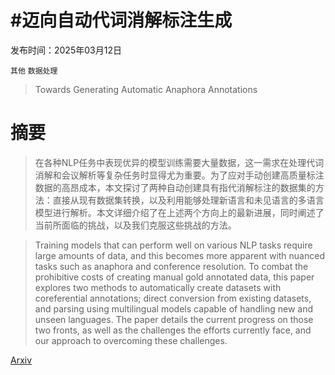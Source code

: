 # #迈向自动代词消解标注生成

发布时间：2025年03月12日

`其他` `数据处理`

> Towards Generating Automatic Anaphora Annotations

# 摘要

> 在各种NLP任务中表现优异的模型训练需要大量数据，这一需求在处理代词消解和会议解析等复杂任务时显得尤为重要。为了应对手动创建高质量标注数据的高昂成本，本文探讨了两种自动创建具有指代消解标注的数据集的方法：直接从现有数据集转换，以及利用能够处理新语言和未见语言的多语言模型进行解析。本文详细介绍了在上述两个方向上的最新进展，同时阐述了当前所面临的挑战，以及我们克服这些挑战的方法。

> Training models that can perform well on various NLP tasks require large amounts of data, and this becomes more apparent with nuanced tasks such as anaphora and conference resolution. To combat the prohibitive costs of creating manual gold annotated data, this paper explores two methods to automatically create datasets with coreferential annotations; direct conversion from existing datasets, and parsing using multilingual models capable of handling new and unseen languages. The paper details the current progress on those two fronts, as well as the challenges the efforts currently face, and our approach to overcoming these challenges.

[Arxiv](https://arxiv.org/abs/2503.09417)